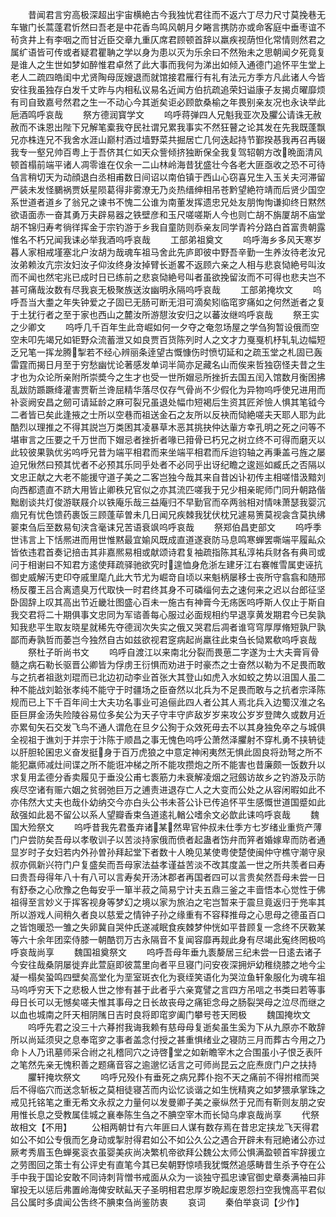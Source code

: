 <!-- { "loadSidebar": true } -->
　　昔闻君言穷高极深超出宇宙横絶古今我独忧君往而不返六丁尽力尺寸莫挽巷无车辙门长蒿蓬君忻然曰吾老是中花香鸟鸣风朝月夕睠言携防亦或命客庭中垂枣谊不茍贪井上有李咽之而甘近臣交章九重仄席君顾顿首辞以羸疾视荫怛化常情则然君之属纩语皆可传或者疑君瞿聃之学以身为患以灭为乐余曰不然殆未之思朝闻夕死竟复是谁人之生世如梦如醉惟君卓然了此大事而我何为涕出如倾入通德门追怀平生堂上老人二疏四皓闺中尤贤陶母厐嫂退而就馆接君雁行有礼有法元方季方凡此诸人今皆安往我虽独存白发千丈昨与内相私议易名近闻方伯抗疏追荣妇谥康子友揭贞曜靡烦有司自致嘉号然君之生一不动心今其逝矣讵必顾歆桑榆之年畏别亲友况也永诀举此巵酒鸣呼哀哉
　　祭方德润寳学文
　　呜呼蒋弹四人兄魁我亚次及臞公请诛无赦赦而不诛恩出陛下兄解笔槖我夺民社谓兄累我事实不然狂瞽之论其发在先我既蓬飘兄亦株连兄不我舍水涯山巅村酒过墙野菜共掘居亡几何迭起持节鄞揆惎我再召再辍我专一壑兄帅百粤上于吾侪其仁如天众訾倾挤独断保全我复驾轺朝方改晩面清风顿首榻前端平诸人凋零谁在仅余一二山林岭海昔犹盛壮今各老大匪亟收之恐不可待刍言稍切天为动顔退白丞相甫数日间诏以南伯镇于西山心窃喜兄生入玉关夫河滞留严装未发怪鵩祸贾妖星陨葛得非雾潦无乃炎热缙绅相吊苍黔望絶符靖而后贤少国空系世道者道乡了翁兄之谏书不愧二公谁为南董发挥遗忠兄处友朋恂恂谦抑终日黙然欲语面赤一奋其勇万夫辟易器之铁壁彦和玉尺嗟嗟斯人今也则亡胡不旃厦胡不庙堂胡不锦归寿考徜徉挥金于宗钓游于乡我自童防则忝亲友同学青衿分路白首富贵朝露惟名不朽兄闻我诔必举我酒呜呼哀哉
　　工部弟祖奠文
　　呜呼海乡多风天寒岁暮人家相戒墐塞北户汝胡为哉魂车祖马舍此先庐即彼中野吾辛勤一生养汝待老汝兄汝弟赖汝亢宗汝妇汝子仰汝终身汝掉臂长逝畧不返顾六亲之人相与悲哀恸絶号叫汝而不闻也然宅兆已成时日已练前之悲哀恸絶号叫者虽欲挽留汝而不可得也悲夫岂不甚可痛哉汝数有尽我哀无极聚族送汝幽明永隔呜呼哀哉
　　工部弟掩坎文
　　呜呼吾当大耋之年失钟爱之子固已无肠可断无泪可滴矣矧临窀穸痛如之何然逝者之复于土犹行者之至于家也西山之麓汝所游憇汝安归之以蕃汝继呜呼哀哉
　　祭王实之少卿文
　　呜呼几千百年生此竒崛如何一夕夺之奄忽场屋之学刍狗暂设俄而空空未叩先竭兄如钜野众流蓄泄又如良贾百货陈列时人之文才力戛戛机杼轧轧边幅短乏兄笔一挥龙腾掣若不经心辨丽条逹望古慨慷伤时愤切延和之疏玉堂之札固已轰雷霆而揭日月至于穷愁幽忧论著感发单词半简亦足藏名山而俟来哲独窃怪夫昔之生才也为众论所亲附所崇奬今之生才也受一世所媢忌所挫折去国五闰入馆数月衡困拂乱跋防踬蹶绛灌害贾靳兰谗屈精华落尽仅存气骨尚不少假化为异物呜呼使兄进用而补衮阙安昌之劒可请延龄之麻可裂兄虽退处幅巾短褐后生资其匠斧憸人惧其笔钺今二者皆已矣此逢掖之士所以空巷而祖送金石之友所以反袂而恸絶嗟夫天耶人耶为此酷烈以理推之不得其説岂万类困其凌暴草木恶其挑抉仲达軰方幸孔明之死之问等不堪审言之压要之千万世而下媢忌者挫折者喙已箝骨已朽兄之树立终不可得而磨灭以此较彼果孰优劣呜呼兄昔为端平相君而来坐端平相君而斥迨钧轴之再秉盖弓旌之屡迫兄愀然曰预其忧者不必预其乐同乎处者不必同乎出讶纪瞻之逡廵如臧氏之否隔以文忠正献之大老不能援守道子美之二客岂独今哉其来自昔凶讣初传主相嗟惜汲黯刘向西都遗直不跻大用皆止卿秩兄官似之亦其流匹嗟我于兄少相亲昵师门同升朝路偕黜剧谈共灯俊游联屐介以铁庵乐哉三益庵归不早勤官而卒两翁相对情味萧瑟我婴沉痼兄有忧色馈药裹饭三顾蓬荜曽未几日闻兄疾棘我犹伏枕兄遽易箦莫视衾含莫执绋翣束刍后至数易旬浃含毫诔兄苦语衰飒呜呼哀哉
　　祭郑伯昌吏部文
　　呜呼季世讳言上下恬熈进而用世惟黙最宜媮风既成直道遂衰防马息鸣寒蝉罢嘶端平履畆众皆依违君首奏记掊击其非嘉熈易相或献颂诗君复袖疏指陈其私淳祐兵财各有典司或问于相谢曰不知君方逺使拜疏驿驰欲究时遑恤身危浙左建牙江右褰帷雪属吏诬抗御史威解汚吏印夺戚里麾凢此大节尤为崛竒自顷以来魁柄屡移士丧所守翕翕和随邢杨反覆王吕合离遗臭万代取快一时君终其身不可磷缁何去之速何来之迟以台郎征坚卧固辞上叹其高出节近畿壮图盛心百未一施古有神膏今无疡医呜呼斯人仅止于斯自我交君将二十期俱事文忠同为军谘善每心服过必面规相约早退享黄发期君今已矣孰知我悲平生取友晓星就稀先夺德润次失实之俄又哭君后凋者谁穹穹厚厚脩短孰尸孰鄙而寿孰哲而萎岂今独然自古如兹欲视君窆病起尚羸往此束刍长恸累欷呜呼哀哉
　　祭杜子昕尚书文
　　呜呼自渡江以来南北分裂而畏葸二字遂为士大夫膏肓骨髓之病石勒长驱晋公卿皆为俘虏王衍惧而劝进于时豪杰之士奋然以勒为不足畏而敢与之抗者祖逖刘琨而已北边初动李业首张大其登山如虎入水如蛟之势以沮国人虽二种不能战刘韐张孝纯不能守于时疆场之臣奋然以北兵为不足畏而敢与之抗者宗泽陈规而已上下千百年间士大夫功名事业可追俪此四人者公其人焉北兵入边蜀汉淮之名臣巨屏金汤失险陵谷易位多矣公为天子守丰守庐敌岁岁来攻公岁岁登陴久或数月近亦累旬矢石交发飞鸟不通人谓危在旦夕公狥于众效死毋去不以其身独免卒之与城俱全视祖于谯刘于并宗于汴陈于顺昌之事无愧色呜呼公萧然泽臞射不穿札勇不挟辀徒以肝胆轮囷忠义奋发挺身于百万虎狼之中意定神闲夷然无惧此固良将劲弩之所不能犯羸师减灶间谍之所不能诳冲梯之所不能攻攒炮之所不能害也昔廉颇一饭数升以求复用孟德分香卖履见于垂没公甫七袠筋力未衰解凌烟之冠劔访故乡之钓游及示防疾尽空诸有赈六姻之贫弱弛巨万之逋责进退存亡人之大变而公处之从容闲暇如此不亦伟然大丈夫也哉仆幼纳交今亦白头公书未荅公讣已传追怀平生感慨世道国蹙如此敌强如此曷不留公以系人望瓣香束刍道逺礼輶公嗜余文必歆此诔呜呼哀哉
　　魏国大殓祭文
　　呜呼昔我先君蚤弃诸某然卑官仲叔未仕季方七岁绪业重赀产薄门户尝防矣吾母以孝敬训子以苦淡持家俄而偾者起蛊者饬弁而笄者婚嫁卑而防者通显岁时子女妇若内外孙曽孙拜起堂下者数十人晩见某使粤使楚使闽仲守樵守潮守泉叔亦佩新兴符门户复盛矣而吾母家法益孝谨益苦淡不改其度盖一世之所共羡者曰寿曰贵吾母得年八十有八可以言寿矣开汤沐郡者再国者四可以言贵矣然吾母未尝一日有舒泰之心欣豫之色每安乎一箪半菽之简易宁计夫五鼎三釜之丰啬悟本心觉性于佛祖得至言妙义于挥客视身等梦幻之境以家为旅泊之宅岂暂来于震旦竟返归于兠率其所以游戏人间稍久者良以慈爱之情钟子孙之缘重有不容释推母之心思母之德虽百口之皆饱暖恐一雏之失卵冀自哭仲氏遂减眠食疾棘梦仲恍如平昔顾复一念终不厌斁某等六十余年团栾侍膝一朝酷罚万古永隔音不复闻容靡再觌此身有尽竭此寃终罔极呜呼哀哉尚享
　　魏国祖奠祭文
　　呜呼吾母年垂九袠嫠居三纪未尝一日逺去诸子今安往哉桑阴屡徙弃此萱庭即彼蒿里向者平旦寝门问安夜深拥炉幼稚绕膝之地今尘凝一榻矣蛩鸣四壁矣高堂化为垩室斑衣化为衰绖笑语化为哭泣鱼轩象服化为魂车祖马呜呼穷天下之悲极人世之惨有甚于此者乎六亲寛譬之言四方吊唁之书类曰若等事母日长可以无憾矣嗟夫惟其事母之日长故丧母之痛钜念母之肠裂哭母之泣尽而继之以血也城南之阡天相阴隲日吉时良将即窀穸阖门攀号苍天罔极
　　魏国掩坎文
　　呜呼先君之没三十六朞拊我诲我赖有慈母母复逝矣虽生奚为下从九原亦不敢辞所以尚延须臾之息奉窀穸之事者盖念付授之甚重惧绪业之寝防三月而葬古今用之乃命卜人乃讯墓师采合祔之礼稽同穴之诗啓堂之如新瞻宰木之合围虽小子恨乏表阡之笔然先亲无愧积善之题痛音容之逾邈忆话言之可师尚昆云之庇焘庻门户之扶持
　　臞轩掩坎祭文
　　呜呼兄殁仆有垂死之病兄葬仆抱不天之痛前不得拊棺而哭后不得临穴而送念斩板之莫相徒寝苫而内讼忆谈谐之如生恍精爽之如梦猥承掌珠之戒见托铭笔之重无希文永叔之力量何以发曼卿子美之豪纵然于兄而有靳则友朋之安用惟长息之受教属佳城之襄奉陈生刍之不腆空宰木而长恸乌虖哀哉尚享
　　代祭故相文【不用】
　　公相两朝廿有六年匪曰人谋有数存焉在昔忠定挟龙飞天得君如公不如公专俄而乞身动或掣肘得君如公不如公久公之遇合开辟未有冠絶诸公亦过厥考秀眉玉色蝉冕衮衣虽婴美疢尚决繁机帝欲拜公魏公太师公惧满盈顿首牢辞援立之劳图回之策士有公评史有直笔今其已矣朝野惊啧我犹慨然追感畴昔生杀予夺在公手中我于国论安敢不同诗刺背憎书戒面从众为一谈独守孤忠谏官御史章奏满袖曰非窜投无以惩后弗置岭海俾安畎畆天子圣明相君忠厚岁晩起废恩怨扫空我愧高平君似吕公属时多虞闻公吿终不腆束刍尚鉴防衷
　　哀词
　　秦伯举哀词【少作】
